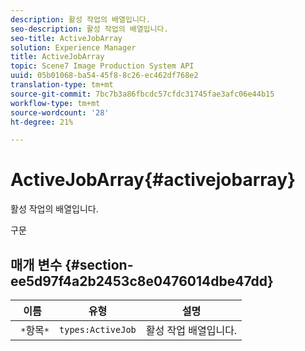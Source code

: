 ```yaml
---
description: 활성 작업의 배열입니다.
seo-description: 활성 작업의 배열입니다.
seo-title: ActiveJobArray
solution: Experience Manager
title: ActiveJobArray
topic: Scene7 Image Production System API
uuid: 05b01068-ba54-45f8-8c26-ec462df768e2
translation-type: tm+mt
source-git-commit: 7bc7b3a86fbcdc57cfdc31745fae3afc06e44b15
workflow-type: tm+mt
source-wordcount: '28'
ht-degree: 21%

---
```



# ActiveJobArray{#activejobarray}

활성 작업의 배열입니다.

구문

## 매개 변수 {#section-ee5d97f4a2b2453c8e0476014dbe47dd}

| 이름 | 유형 | 설명 |
|---|---|---|
| ` *`항목`*` | `types:ActiveJob` | 활성 작업 배열입니다. |

